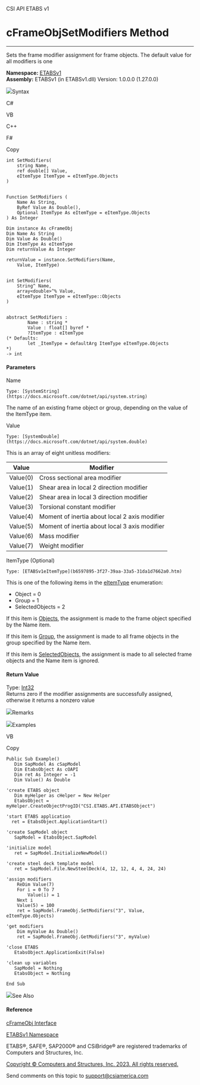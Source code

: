 ﻿

CSI API ETABS v1

# cFrameObjSetModifiers Method  
  
---  
  
Sets the frame modifier assignment for frame objects. The default value for
all modifiers is one

**Namespace:** [ETABSv1](2780f1b8-2033-5289-2298-1cdb2a7508d9.htm)  
**Assembly:** ETABSv1 (in ETABSv1.dll) Version: 1.0.0.0 (1.27.0.0)

![](../icons/SectionExpanded.png)Syntax

C#

VB

C++

F#

Copy

    
    
    int SetModifiers(
    	string Name,
    	ref double[] Value,
    	eItemType ItemType = eItemType.Objects
    )
    
    
    Function SetModifiers ( 
    	Name As String,
    	ByRef Value As Double(),
    	Optional ItemType As eItemType = eItemType.Objects
    ) As Integer
    
    Dim instance As cFrameObj
    Dim Name As String
    Dim Value As Double()
    Dim ItemType As eItemType
    Dim returnValue As Integer
    
    returnValue = instance.SetModifiers(Name, 
    	Value, ItemType)
    
    
    int SetModifiers(
    	String^ Name, 
    	array<double>^% Value, 
    	eItemType ItemType = eItemType::Objects
    )
    
    
    abstract SetModifiers : 
            Name : string * 
            Value : float[] byref * 
            ?ItemType : eItemType 
    (* Defaults:
            let _ItemType = defaultArg ItemType eItemType.Objects
    *)
    -> int 
    

#### Parameters

Name

    Type: [SystemString](https://docs.microsoft.com/dotnet/api/system.string)  
The name of an existing frame object or group, depending on the value of the
ItemType item.

Value

    Type: [SystemDouble](https://docs.microsoft.com/dotnet/api/system.double)  
This is an array of eight unitless modifiers:

Value| Modifier  
---|---  
Value(0)| Cross sectional area modifier  
Value(1)| Shear area in local 2 direction modifier  
Value(2)| Shear area in local 3 direction modifier  
Value(3)| Torsional constant modifier  
Value(4)| Moment of inertia about local 2 axis modifier  
Value(5)| Moment of inertia about local 3 axis modifier  
Value(6)| Mass modifier  
Value(7)| Weight modifier  
  
ItemType (Optional)

    Type: [ETABSv1eItemType](b6597895-3f27-39aa-33a5-31da1d7662a0.htm)  
This is one of the following items in the
[eItemType](b6597895-3f27-39aa-33a5-31da1d7662a0.htm) enumeration:

  * Object = 0
  * Group = 1
  * SelectedObjects = 2

If this item is [Objects](b6597895-3f27-39aa-33a5-31da1d7662a0.htm), the
assignment is made to the frame object specified by the Name item.

If this item is [Group](b6597895-3f27-39aa-33a5-31da1d7662a0.htm), the
assignment is made to all frame objects in the group specified by the Name
item.

If this item is [SelectedObjects](b6597895-3f27-39aa-33a5-31da1d7662a0.htm),
the assignment is made to all selected frame objects and the Name item is
ignored.

#### Return Value

Type: [Int32](https://docs.microsoft.com/dotnet/api/system.int32)  
Returns zero if the modifier assignments are successfully assigned, otherwise
it returns a nonzero value

![](../icons/SectionExpanded.png)Remarks

![](../icons/SectionExpanded.png)Examples

VB

Copy

    
    
    Public Sub Example()
       Dim SapModel As cSapModel
       Dim EtabsObject As cOAPI
       Dim ret As Integer = -1
       Dim Value() As Double
    
    'create ETABS object
       Dim myHelper as cHelper = New Helper
       EtabsObject = myHelper.CreateObjectProgID("CSI.ETABS.API.ETABSObject")
    
    'start ETABS application
      ret = EtabsObject.ApplicationStart()
    
    'create SapModel object
       SapModel = EtabsObject.SapModel
    
    'initialize model
       ret = SapModel.InitializeNewModel()
    
    'create steel deck template model
       ret = SapModel.File.NewSteelDeck(4, 12, 12, 4, 4, 24, 24)
    
    'assign modifiers
        ReDim Value(7)
        For i = 0 To 7
            Value(i) = 1
        Next i
        Value(5) = 100
        ret = SapModel.FrameObj.SetModifiers("3", Value, eItemType.Objects)
    
    'get modifiers
        Dim myValue As Double()
        ret = SapModel.FrameObj.GetModifiers("3", myValue)
    
    'close ETABS
       EtabsObject.ApplicationExit(False)
    
    'clean up variables
       SapModel = Nothing
       EtabsObject = Nothing
    
    End Sub

![](../icons/SectionExpanded.png)See Also

#### Reference

[cFrameObj Interface](d5342667-2977-9fdc-9769-e4e2becc0803.htm)

[ETABSv1 Namespace](2780f1b8-2033-5289-2298-1cdb2a7508d9.htm)

ETABS®, SAFE®, SAP2000® and CSiBridge® are registered trademarks of Computers
and Structures, Inc.  

[Copyright © Computers and Structures, Inc. 2023. All rights
reserved.](http://www.csiamerica.com)

Send comments on this topic to
[support@csiamerica.com](mailto:support%40csiamerica.com?Subject=CSI%20API%20ETABS%20v1)

